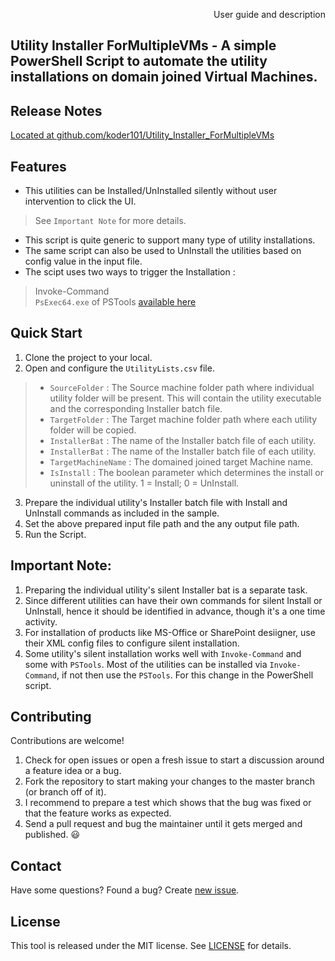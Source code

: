 
<p align="right">
User guide and description
</p>

## Utility Installer ForMultipleVMs - A simple PowerShell Script to automate the utility installations on domain joined Virtual Machines.


## Release Notes

[Located at github.com/koder101/Utility_Installer_ForMultipleVMs](https://github.com/koder101/Utility_Installer_ForMultipleVMs/)

## Features

- This utilities can be Installed/UnInstalled silently without user intervention to click the UI.  
> See `Important Note` for more details.
- This script is quite generic to support many type of utility installations.
- The same script can also be used to UnInstall the utilities based on config value in the input file.
- The scipt uses two ways to trigger the Installation :
>    Invoke-Command  
>    `PsExec64.exe` of PSTools [available here](https://docs.microsoft.com/en-us/sysinternals/downloads/pstools/)


## Quick Start

1. Clone the project to your local.
2. Open and configure the `UtilityLists.csv` file.
> - `SourceFolder`	: The Source machine folder path where individual utility folder will be present. This will contain the utility executable and the corresponding Installer batch file.
> - `TargetFolder`		: The Target machine folder path where each utility folder will be copied.
> - `InstallerBat`		: The name of the Installer batch file of each utility.
> - `InstallerBat`		: The name of the Installer batch file of each utility.
> - `TargetMachineName`	: The domained joined target Machine name.
> - `IsInstall`			: The boolean parameter which determines the install or uninstall of the utility. 1 = Install; 0 = UnInstall.

3. Prepare the individual utility's Installer batch file with Install and UnInstall commands as included in the sample.
4. Set the above prepared input file path and the any output file path.
5. Run the Script.





## Important Note:

1. Preparing the individual utility's silent Installer bat is a separate task.
2. Since different utilities can have their own commands for silent Install or UnInstall, hence it should be identified in advance, though it's a one time activity.
3. For installation of products like MS-Office or SharePoint desiigner, use their XML config files to configure silent installation.
4. Some utility's silent installation works well with `Invoke-Command` and some with `PSTools`. Most of the utilities can be installed via `Invoke-Command`, if not then use the `PSTools`. For this change in the PowerShell script.


## Contributing

Contributions are welcome!

1. Check for open issues or open a fresh issue to start a discussion around a feature idea or a bug.
2. Fork the repository to start making your changes to the master branch (or branch off of it).
3. I recommend to prepare a test which shows that the bug was fixed or that the feature works as expected.
4. Send a pull request and bug the maintainer until it gets merged and published. :smiley:

## Contact

Have some questions? Found a bug? Create [new issue](https://github.com/koder101/Utility_Installer_ForMultipleVMs/issues/new).

## License

This tool is released under the MIT license. See [LICENSE](LICENSE) for details.

